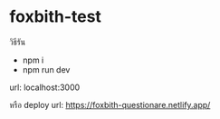 # foxbith-test
วิธีรัน
- npm i
- npm run dev

url: localhost:3000

หรือ deploy url: https://foxbith-questionare.netlify.app/
